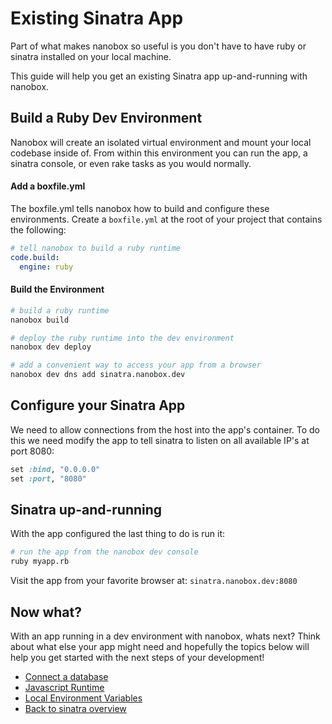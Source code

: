 # Existing Sinatra App
Part of what makes nanobox so useful is you don't have to have ruby or sinatra installed on your local machine.

This guide will help you get an existing Sinatra app up-and-running with nanobox.

## Build a Ruby Dev Environment
Nanobox will create an isolated virtual environment and mount your local codebase inside of. From within this environment you can run the app, a sinatra console, or even rake tasks as you would normally.

#### Add a boxfile.yml
The boxfile.yml tells nanobox how to build and configure these environments. Create a `boxfile.yml` at the root of your project that contains the following:

```yaml
# tell nanobox to build a ruby runtime
code.build:
  engine: ruby
```

#### Build the Environment

```bash
# build a ruby runtime
nanobox build

# deploy the ruby runtime into the dev environment
nanobox dev deploy

# add a convenient way to access your app from a browser
nanobox dev dns add sinatra.nanobox.dev
```

## Configure your Sinatra App
We need to allow connections from the host into the app's container. To do this we need modify the app to tell sinatra to listen on all available IP's at port 8080:

```ruby
set :bind, "0.0.0.0"
set :port, "8080"
```

## Sinatra up-and-running
With the app configured the last thing to do is run it:

```bash
# run the app from the nanobox dev console
ruby myapp.rb
```

Visit the app from your favorite browser at: `sinatra.nanobox.dev:8080`

## Now what?
With an app running in a dev environment with nanobox, whats next? Think about what else your app might need and hopefully the topics below will help you get started with the next steps of your development!

* [Connect a database](connect-a-database.html)
* [Javascript Runtime](javascript-runtime.html)
* [Local Environment Variables](local-evars.html)
* [Back to sinatra overview](sinatra.html)
